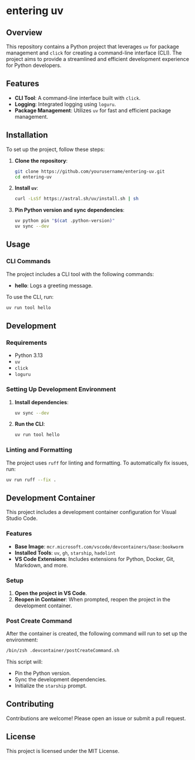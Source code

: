 # entering uv

## Overview

This repository contains a Python project that leverages `uv` for package management and `click` for creating a command-line interface (CLI). The project aims to provide a streamlined and efficient development experience for Python developers.

## Features

- **CLI Tool**: A command-line interface built with `click`.
- **Logging**: Integrated logging using `loguru`.
- **Package Management**: Utilizes `uv` for fast and efficient package management.

## Installation

To set up the project, follow these steps:

1. **Clone the repository**:
    ```sh
    git clone https://github.com/yourusername/entering-uv.git
    cd entering-uv
    ```

2. **Install `uv`**:
    ```sh
    curl -LsSf https://astral.sh/uv/install.sh | sh
    ```

3. **Pin Python version and sync dependencies**:
    ```sh
    uv python pin "$(cat .python-version)"
    uv sync --dev
    ```

## Usage

### CLI Commands

The project includes a CLI tool with the following commands:

- **hello**: Logs a greeting message.

To use the CLI, run:
```sh
uv run tool hello
```

## Development

### Requirements

- Python 3.13
- `uv`
- `click`
- `loguru`

### Setting Up Development Environment

1. **Install dependencies**:
    ```sh
    uv sync --dev
    ```

2. **Run the CLI**:
    ```sh
    uv run tool hello
    ```

### Linting and Formatting

The project uses `ruff` for linting and formatting. To automatically fix issues, run:
```sh
uv run ruff --fix .
```

## Development Container

This project includes a development container configuration for Visual Studio Code.

### Features

- **Base Image**: `mcr.microsoft.com/vscode/devcontainers/base:bookworm`
- **Installed Tools**: `uv`, `gh`, `starship`, `hadolint`
- **VS Code Extensions**: Includes extensions for Python, Docker, Git, Markdown, and more.

### Setup

1. **Open the project in VS Code**.
2. **Reopen in Container**: When prompted, reopen the project in the development container.

### Post Create Command

After the container is created, the following command will run to set up the environment:
```sh
/bin/zsh .devcontainer/postCreateCommand.sh
```

This script will:
- Pin the Python version.
- Sync the development dependencies.
- Initialize the `starship` prompt.

## Contributing

Contributions are welcome! Please open an issue or submit a pull request.

## License

This project is licensed under the MIT License.
